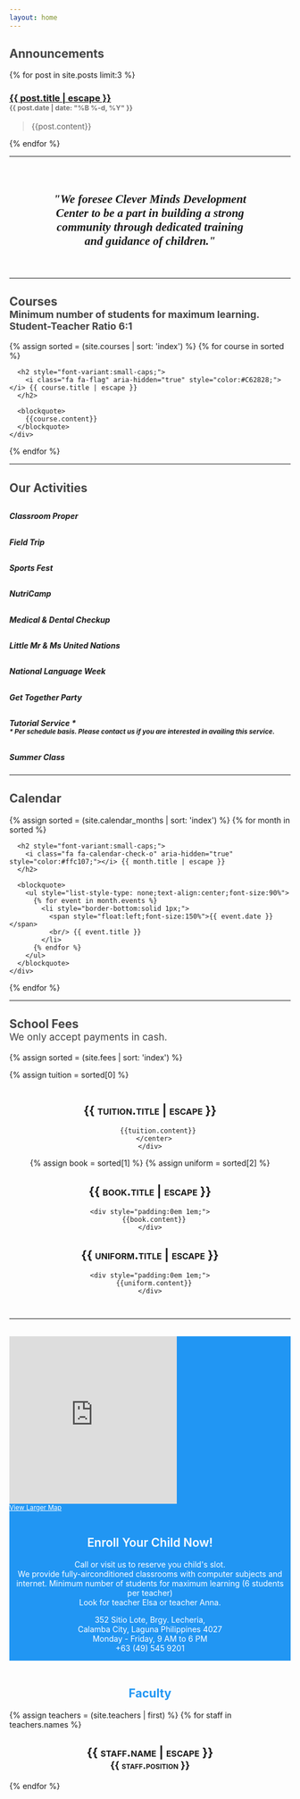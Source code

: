 ```yaml
---
layout: home
---
```

<div class="pure-g" id="announcements" >
  <div class="pure-u-1">
    <h2 style="font-weight:bold;color:#444;">Announcements</h2>
  </div>
</div>

<div class="pure-g main-content">
  {% for post in site.posts limit:3 %}
    <div class="pure-u-1 pure-u-md-1-3">
          <h3>
            <a class="post-link" href="{{ post.url | relative_url }}">{{ post.title | escape }}</a>
            <span class="post-meta" style="color:#757575; font-size:0.75em; display:block;">{{ post.date | date: "%B %-d, %Y" }}</span>
          </h3>
          <blockquote>
              {{post.content}}
          </blockquote>
    </div>
  {% endfor %}
</div>

<hr>
<center style="padding:1.5em 5em;">
  <h2>
    <em style="font-family:'Georgia', serif;">"We foresee Clever Minds Development Center to be a part in building a strong community through dedicated training and guidance of children."</em>
  </h2>
</center>
<hr>

<div class="pure-g" id="courses" >
  <div class="pure-u-1">
    <h2 style="font-weight:bold;color:#444;"> Courses <br/>
      <small>
        <i class="fa fa-asterisk"></i>
        Minimum number of students for maximum learning. <br/>
        Student-Teacher Ratio 6:1
      </small>
    </h2>
  </div>
</div>

<div class="pure-g">
  {% assign sorted = (site.courses | sort: 'index') %}
  {% for course in sorted %}
    <div class="pure-u-1-2 pure-u-md-1-2 pure-u-lg-1-4">

      <h2 style="font-variant:small-caps;">
        <i class="fa fa-flag" aria-hidden="true" style="color:#C62828;"></i> {{ course.title | escape }}
      </h2>

      <blockquote>
        {{course.content}}
      </blockquote>
    </div>
  {% endfor %}
</div>

<hr>

<div class="pure-g" id="activities" >
  <div class="pure-u-1">
    <h2 style="font-weight:bold;color:#444;"> Our Activities </h2>
  </div>
</div>

<div class="activities">
  <div class="pure-g">
    <div class="pure-u-1-2 pure-u-md-1-4">
      <div class="icon-block">
        <h2 class="center red-text"><i class="fa fa-puzzle-piece"></i></h2>
        <h5 class="center light grey-text editable">Classroom Proper</h5>
      </div>
    </div>
    <div class="pure-u-1-2 pure-u-md-1-4">
      <div class="icon-block">
        <h2 class="center light-green-text"><i class="fa fa-bus"></i></h2>
        <h5 class="center light grey-text editable">Field Trip</h5>
      </div>
    </div>
    <div class="pure-u-1-2 pure-u-md-1-4">
      <div class="icon-block">
        <h2 class="center amber-text"><i class="fa fa-soccer-ball-o"></i></h2>
        <h5 class="center light grey-text editable">Sports Fest</h5>
      </div>
    </div>
    <div class="pure-u-1-2 pure-u-md-1-4">
      <div class="icon-block">
        <h2 class="center blue-text"><i class="fa fa-cutlery"></i></h2>
        <h5 class="center light grey-text editable">NutriCamp</h5>
      </div>
    </div>
  </div>
  <div class="pure-g">
    <div class="pure-u-1-2 pure-u-md-1-4">
      <div class="icon-block">
        <h2 class="center yellow-text"><i class="fa fa-medkit"></i></h2>
        <h5 class="center light grey-text editable">Medical &amp; Dental Checkup</h5>
      </div>
    </div>
    <div class="pure-u-1-2 pure-u-md-1-4">
      <div class="icon-block">
        <h2 class="center red-text"><i class="fa fa-flag"></i></h2>
        <h5 class="center light grey-text editable">Little Mr &amp; Ms United Nations</h5>
      </div>
    </div>
    <div class="pure-u-1-2 pure-u-md-1-4">
      <div class="icon-block">
        <h2 class="center light-green-text"><i class="fa fa-language"></i></h2>
        <h5 class="center light grey-text editable">National Language Week</h5>
      </div>
    </div>
    <div class="pure-u-1-2 pure-u-md-1-4">
      <div class="icon-block">
        <h2 class="center amber-text"><i class="fa fa-group"></i></h2>
        <h5 class="center light grey-text editable">Get Together Party</h5>
      </div>
    </div>
  </div>
  <div class="pure-g">
    <div class="pure-u-1-2 pure-u-md-1-2">
      <div class="icon-block">
        <h2 class="center blue-text"><i class="fa fa-child"></i></h2>
        <h5 class="center light grey-text editable">
          Tutorial Service *<br/>
          <small>* Per schedule basis. Please contact us if you are interested in availing this service.</small>
        </h5>
      </div>
    </div>
    <div class="pure-u-1-2 pure-u-md-1-2">
      <div class="icon-block">
        <h2 class="center yellow-text"><i class="fa fa-sun-o"></i></h2>
        <h5 class="center light grey-text editable">Summer Class</h5>
      </div>
    </div>
  </div>
</div>

<hr>

<div class="pure-g" id="calendar" >
  <div class="pure-u-1">
    <h2 style="font-weight:bold;color:#444;"> Calendar </h2>
  </div>
</div>

<div class="pure-g">
  {% assign sorted = (site.calendar_months | sort: 'index') %}
  {% for month in sorted %}
    <div class="pure-u-1-2 pure-u-sm-1-3 pure-u-md-1-6">

      <h2 style="font-variant:small-caps;">
        <i class="fa fa-calendar-check-o" aria-hidden="true" style="color:#ffc107;"></i> {{ month.title | escape }}
      </h2>

      <blockquote>
        <ul style="list-style-type: none;text-align:center;font-size:90%">
          {% for event in month.events %}
            <li style="border-bottom:solid 1px;">
              <span style="float:left;font-size:150%">{{ event.date }}</span>
              <br/> {{ event.title }}
            </li>
          {% endfor %}
        </ul>
      </blockquote>
    </div>
  {% endfor %}
</div>

<hr>

<div class="pure-g" id="fees" >
  <div class="pure-u-1">
    <h2 style="font-weight:bold;color:#444;"> School Fees <br/>
      <small style="font-weight:normal;">
        <i class="fa fa-asterisk"></i> We only accept payments in cash.
      </small>
    </h2>
  </div>
</div>

{% assign sorted = (site.fees | sort: 'index') %}

<div class="pure-g">
  {% assign tuition = sorted[0] %}
    <div class="pure-u-1">
      <center style="padding:1em;">
        <h2 style="font-variant:small-caps;">
          <i class="fa fa-credit-card" aria-hidden="true" style="color:#ffc107;"></i> {{ tuition.title | escape }}
        </h2>

        {{tuition.content}}
      </center>
    </div>

  {% assign book = sorted[1] %}
  {% assign uniform = sorted[2] %}

  <div class="pure-u-1 pure-u-md-1-2">
    <h2 style="font-variant:small-caps;">
      <i class="fa fa-book" aria-hidden="true" style="color:#ffc107;"></i> {{ book.title | escape }}
    </h2>

    <div style="padding:0em 1em;">
      {{book.content}}
    </div>
  </div>

  <div class="pure-u-1 pure-u-md-1-2">
    <h2 style="font-variant:small-caps;">
      <i class="fa fa-female" aria-hidden="true" style="color:#ffc107;"></i> {{ uniform.title | escape }}
    </h2>

    <div style="padding:0em 1em;">
      {{uniform.content}}
    </div>
  </div>

</div>

<hr>
<br>

<div class="pure-g" id="enroll" style="background-color:#2196F3; color:white;">

  <div class="pure-u-1 pure-u-md-1-2">
    <div class="video-container no-controls">
      <iframe frameborder="0"
      marginheight="0" marginwidth="0" scrolling="no" class="pure-u-1"
      src="https://www.google.com/maps?f=q&amp;source=s_q&amp;hl=en&amp;geocode=&amp;q=Clever+Minds+Development+Center&amp;aq=&amp;sll=14.204087,121.161819&amp;sspn=0.011607,0.021136&amp;ie=UTF8&amp;hq=Clever+Minds+Development+Center&amp;hnear=&amp;t=m&amp;ll=14.209891,121.160231&amp;spn=0.012481,0.012875&amp;z=15&amp;iwloc=A&amp;output=embed" style="min-height:300px;">
      </iframe>
      <br />
      <small>
        <a href="https://www.google.com/maps?f=q&amp;source=embed&amp;hl=en&amp;geocode=&amp;q=Clever+Minds+Development+Center&amp;aq=&amp;sll=14.204087,121.161819&amp;sspn=0.011607,0.021136&amp;ie=UTF8&amp;hq=Clever+Minds+Development+Center&amp;hnear=&amp;t=m&amp;ll=14.209891,121.160231&amp;spn=0.012481,0.012875&amp;z=15&amp;iwloc=A" style="color:white;">
          View Larger Map
        </a>
      </small>
    </div>
  </div>
  <div class="pure-u-1 pure-u-md-1-2">
    <center style="padding:1em 0em;">
      <h2 style="color:white;font-weight:600;">Enroll Your Child Now!</h2>
      <p>Call or visit us to reserve you child's slot. <br/>We provide fully-airconditioned classrooms with computer subjects and internet. Minimum number of students for maximum learning (6 students per teacher)<br/> Look for teacher Elsa or teacher Anna.</p>
      <address style="font-style:normal;">
        <abbr title="Address"><i class="fa fa-map-marker"></i></abbr> 352 Sitio Lote, Brgy. Lecheria, <br/> Calamba City, Laguna Philippines 4027<br/>
        <abbr title="Business Hours"><i class="fa fa-clock-o"></i></abbr> Monday - Friday, 9 AM to 6 PM<br/>
        <abbr title="Phone"><i class="fa fa-phone"></i></abbr> +63 (49) 545 9201<br/>
      </address>
    </center>
  </div>
</div>

<br>

<div class="pure-g" id="teachers" >
  <div class="pure-u-1">
    <center><h2 style="font-weight:bold;color:#2196F3;"> <i class="fa fa-users" style="color:#2196F3;"></i> Faculty </h2></center>
  </div>
</div>

<div class="pure-g">
  {% assign teachers = (site.teachers | first) %}
  {% for staff in teachers.names %}
    <div class="pure-u-1-2 pure-u-sm-1-3 pure-u-md-1-4">
      <center>
        <h2 style="font-variant:small-caps;">
          <i class="fa fa-user-circle" aria-hidden="true" style="color:#2196F3;"></i> {{ staff.name | escape }}
          <br/>
          <small>{{ staff.position }}</small>
        </h2>
      </center>
    </div>
  {% endfor %}
</div>
